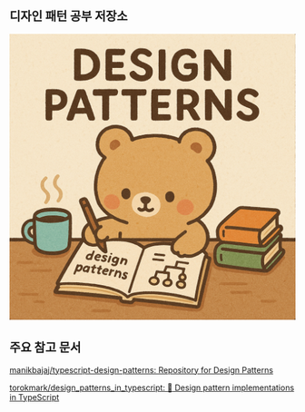 ## 디자인 패턴 공부 저장소

![alt text](커버_이미지.png)

## 주요 참고 문서

[manikbajaj/typescript-design-patterns: Repository for Design Patterns](https://github.com/manikbajaj/typescript-design-patterns)

[torokmark/design_patterns_in_typescript: :triangular_ruler: Design pattern implementations in TypeScript](https://github.com/torokmark/design_patterns_in_typescript?tab=readme-ov-file)
